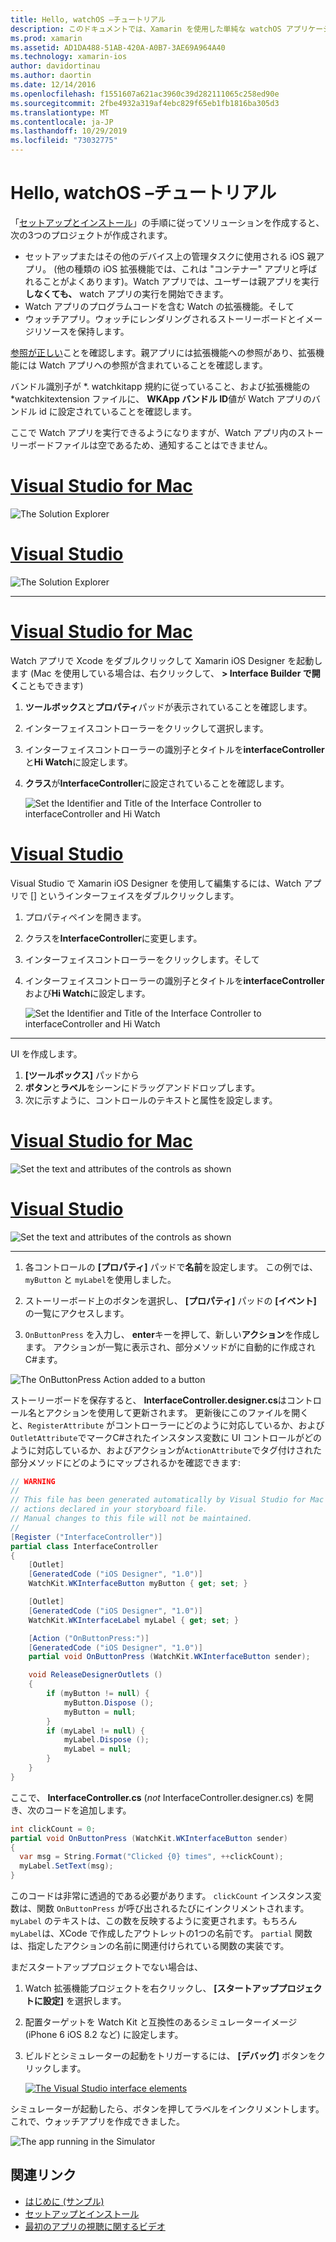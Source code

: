 ```yaml
---
title: Hello, watchOS –チュートリアル
description: このドキュメントでは、Xamarin を使用した単純な watchOS アプリケーションの構築に関するチュートリアルを提供します。 また、Visual Studio と Visual Studio for Mac の両方で作業する方法、ストーリーボードを操作する方法、およびコード内のイベントに応答する方法についても説明します。
ms.prod: xamarin
ms.assetid: AD1DA488-51AB-420A-A0B7-3AE69A964A40
ms.technology: xamarin-ios
author: davidortinau
ms.author: daortin
ms.date: 12/14/2016
ms.openlocfilehash: f1551607a621ac3960c39d282111065c258ed90e
ms.sourcegitcommit: 2fbe4932a319af4ebc829f65eb1fb1816ba305d3
ms.translationtype: MT
ms.contentlocale: ja-JP
ms.lasthandoff: 10/29/2019
ms.locfileid: "73032775"
---
```

# <a name="hello-watchos--walkthrough"></a>Hello, watchOS –チュートリアル

「[セットアップとインストール](~/ios/watchos/get-started/installation.md)」の手順に従ってソリューションを作成すると、次の3つのプロジェクトが作成されます。

- セットアップまたはその他のデバイス上の管理タスクに使用される iOS 親アプリ。 (他の種類の iOS 拡張機能では、これは "コンテナー" アプリと呼ばれることがよくあります)。Watch アプリでは、ユーザーは親アプリを実行**しなくても、** watch アプリの実行を開始できます。
- Watch アプリのプログラムコードを含む Watch の拡張機能。そして
- ウォッチアプリ。ウォッチにレンダリングされるストーリーボードとイメージリソースを保持します。

[参照が正しい](~/ios/watchos/get-started/project-references.md)ことを確認します。親アプリには拡張機能への参照があり、拡張機能には Watch アプリへの参照が含まれていることを確認します。

バンドル識別子が \*. watchkitapp 規約に従っていること、および拡張機能の \*watchkitextension ファイルに、 **WKApp バンドル ID**値が Watch アプリのバンドル id に設定されていることを確認します。

ここで Watch アプリを実行できるようになりますが、Watch アプリ内のストーリーボードファイルは空であるため、通知することはできません。

# <a name="visual-studio-for-mactabmacos"></a>[Visual Studio for Mac](#tab/macos)

![](hello-watch-images/projectstructure.png "The Solution Explorer")

# <a name="visual-studiotabwindows"></a>[Visual Studio](#tab/windows)

![](hello-watch-images/vs-projectstructure.png "The Solution Explorer")

-----

# <a name="visual-studio-for-mactabmacos"></a>[Visual Studio for Mac](#tab/macos)

Watch アプリで Xcode をダブルクリックして Xamarin iOS Designer を起動します (Mac を使用している場合は、右クリックして、 **> Interface Builder で開く**こともできます)

1. **ツールボックス**と**プロパティ**パッドが表示されていることを確認します。
1. インターフェイスコントローラーをクリックして選択します。
1. インターフェイスコントローラーの識別子とタイトルを**interfaceController**と**Hi Watch**に設定します。
1. **クラス**が**InterfaceController**に設定されていることを確認します。

    ![](hello-watch-images/interfacecontrollerattributes.png "Set the Identifier and Title of the Interface Controller to interfaceController and Hi Watch")

# <a name="visual-studiotabwindows"></a>[Visual Studio](#tab/windows)

Visual Studio で Xamarin iOS Designer を使用して編集するには、Watch アプリで [] というインターフェイスをダブルクリックします。

1. プロパティペインを開きます。
1. クラスを**InterfaceController**に変更します。
1. インターフェイスコントローラーをクリックします。そして
1. インターフェイスコントローラーの識別子とタイトルを**interfaceController**および**Hi Watch**に設定します。

    ![](hello-watch-images/vs-interfacecontrollerattributes.png "Set the Identifier and Title of the Interface Controller to interfaceController and Hi Watch")

-----

UI を作成します。

1. **[ツールボックス]** パッドから
1. **ボタン**と**ラベル**をシーンにドラッグアンドドロップします。
1. 次に示すように、コントロールのテキストと属性を設定します。

# <a name="visual-studio-for-mactabmacos"></a>[Visual Studio for Mac](#tab/macos)

![](hello-watch-images/draganddrop.png "Set the text and attributes of the controls as shown")

# <a name="visual-studiotabwindows"></a>[Visual Studio](#tab/windows)

![](hello-watch-images/vs-draganddrop.png "Set the text and attributes of the controls as shown")

-----

1. 各コントロールの **[プロパティ]** パッドで**名前**を設定します。 この例では、`myButton` と `myLabel`を使用しました。

1. ストーリーボード上のボタンを選択し、 **[プロパティ]** パッドの **[イベント]** の一覧にアクセスします。

1. `OnButtonPress` を入力し、 **enter**キーを押して、新しい**アクション**を作成します。
  アクションが一覧に表示され、部分メソッドがに自動的に作成されC#ます。

![](hello-watch-images/buttonaction.png "The OnButtonPress Action added to a button")

ストーリーボードを保存すると、 **InterfaceController.designer.cs**はコントロール名とアクションを使用して更新されます。 更新後にこのファイルを開くと、`RegisterAttribute` がコントローラーにどのように対応しているか、および`OutletAttribute`でマークC#されたインスタンス変数に UI コントロールがどのように対応しているか、およびアクションが`ActionAttribute`でタグ付けされた部分メソッドにどのようにマップされるかを確認できます:

```csharp
// WARNING
//
// This file has been generated automatically by Visual Studio for Mac from the outlets and
// actions declared in your storyboard file.
// Manual changes to this file will not be maintained.
//
[Register ("InterfaceController")]
partial class InterfaceController
{
    [Outlet]
    [GeneratedCode ("iOS Designer", "1.0")]
    WatchKit.WKInterfaceButton myButton { get; set; }

    [Outlet]
    [GeneratedCode ("iOS Designer", "1.0")]
    WatchKit.WKInterfaceLabel myLabel { get; set; }

    [Action ("OnButtonPress:")]
    [GeneratedCode ("iOS Designer", "1.0")]
    partial void OnButtonPress (WatchKit.WKInterfaceButton sender);

    void ReleaseDesignerOutlets ()
    {
        if (myButton != null) {
            myButton.Dispose ();
            myButton = null;
        }
        if (myLabel != null) {
            myLabel.Dispose ();
            myLabel = null;
        }
    }
}
```

ここで、 **InterfaceController.cs** (*not* InterfaceController.designer.cs) を開き、次のコードを追加します。

```csharp
int clickCount = 0;
partial void OnButtonPress (WatchKit.WKInterfaceButton sender)
{
  var msg = String.Format("Clicked {0} times", ++clickCount);
  myLabel.SetText(msg);
}
```

このコードは非常に透過的である必要があります。 `clickCount` インスタンス変数は、関数 `OnButtonPress` が呼び出されるたびにインクリメントされます。 `myLabel` のテキストは、この数を反映するように変更されます。もちろん `myLabel`は、XCode で作成したアウトレットの1つの名前です。 `partial` 関数は、指定したアクションの名前に関連付けられている関数の実装です。

まだスタートアッププロジェクトでない場合は、

1. Watch 拡張機能プロジェクトを右クリックし、 **[スタートアッププロジェクトに設定]** を選択します。

1. 配置ターゲットを Watch Kit と互換性のあるシミュレーターイメージ (iPhone 6 iOS 8.2 など) に設定します。

1. ビルドとシミュレーターの起動をトリガーするには、 **[デバッグ]** ボタンをクリックします。

    [![](hello-watch-images/readytodebug-sml.png "The Visual Studio interface elements")](hello-watch-images/readytodebug.png#lightbox)

シミュレーターが起動したら、ボタンを押してラベルをインクリメントします。
これで、ウォッチアプリを作成できました。

![](hello-watch-images/running.png "The app running in the Simulator")

## <a name="related-links"></a>関連リンク

- [はじめに (サンプル)](https://docs.microsoft.com/samples/xamarin/ios-samples/watchkit-gettingstarted)
- [セットアップとインストール](~/ios/watchos/get-started/installation.md)
- [最初のアプリの視聴に関するビデオ](https://blog.xamarin.com/your-first-watch-kit-app/)

